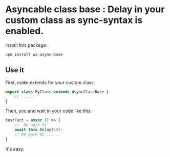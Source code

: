 # Asyncable class base : Delay in your custom class as sync-syntax is enabled.

install this package:
```npm
npm install ws-async-base
```

## Use it
First, make extends for your custom class:
```typescript
export class MyClass extends AsyncClassBase {
    // ......
}
```
Then, you and wait in your code like this:
```typescript
testFuct = async () => {
    //  DO work 01
    await this.Delay(50);
    // DO work 02 ......
}
```

It's easy.